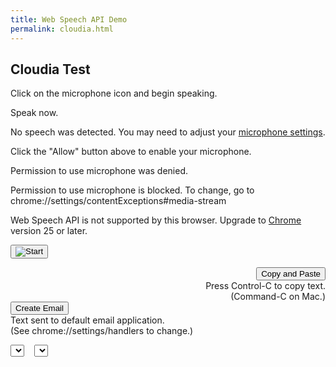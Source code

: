 ```yaml
---
title: Web Speech API Demo
permalink: cloudia.html
---
```


<link href="/css/cloudia.css" rel="stylesheet">
<script src="/js/cloudia.js"></script>

## Cloudia Test

<div id="info">
  <p id="info_start">Click on the microphone icon and begin speaking.</p>
  <p id="info_speak_now">Speak now.</p>
  <p id="info_no_speech">No speech was detected. You may need to adjust your
    <a href="//support.google.com/chrome/bin/answer.py?hl=en&amp;answer=1407892">
      microphone settings</a>.</p>
  <p id="info_no_microphone" style="display:none">
    No microphone was found. Ensure that a microphone is installed and that
    <a href="//support.google.com/chrome/bin/answer.py?hl=en&amp;answer=1407892">
    microphone settings</a> are configured correctly.</p>
  <p id="info_allow">Click the "Allow" button above to enable your microphone.</p>
  <p id="info_denied">Permission to use microphone was denied.</p>
  <p id="info_blocked">Permission to use microphone is blocked. To change,
    go to chrome://settings/contentExceptions#media-stream</p>
  <p id="info_upgrade">Web Speech API is not supported by this browser.
     Upgrade to <a href="//www.google.com/chrome">Chrome</a>
     version 25 or later.</p>
</div>
<div class="right">
  <button id="start_button" onclick="startButton(event)">
    <img id="start_img" src="mic.gif" alt="Start"></button>
</div>
<div id="results">
  <span id="final_span" class="final"></span>
  <span id="interim_span" class="interim"></span>
  <p>
</div>
<div class="center">
  <div class="sidebyside" style="text-align:right">
    <button id="copy_button" class="button" onclick="copyButton()">
      Copy and Paste</button>
    <div id="copy_info" class="info">
      Press Control-C to copy text.<br>(Command-C on Mac.)
    </div>
  </div>
  <div class="sidebyside">
    <button id="email_button" class="button" onclick="emailButton()">
      Create Email</button>
    <div id="email_info" class="info">
      Text sent to default email application.<br>
      (See chrome://settings/handlers to change.)
    </div>
  </div>
  <p>
  <div id="div_language">
    <select id="select_language" onchange="updateCountry()"></select>
    &nbsp;&nbsp;
    <select id="select_dialect"></select>
  </div>
</div>
